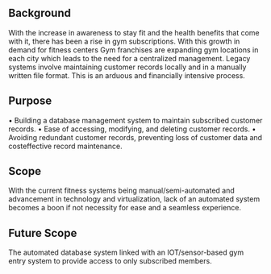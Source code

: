 ## Background
With the increase in awareness to stay fit and the health benefits that come with it, there has been
a rise in gym subscriptions. With this growth in demand for fitness centers Gym franchises are
expanding gym locations in each city which leads to the need for a centralized management.
Legacy systems involve maintaining customer records locally and in a manually written file
format. This is an arduous and financially intensive process.

## Purpose
• Building a database management system to maintain subscribed customer records.
• Ease of accessing, modifying, and deleting customer records.
• Avoiding redundant customer records, preventing loss of customer data and costeffective record maintenance.

## Scope
With the current fitness systems being manual/semi-automated and advancement in technology
and virtualization, lack of an automated system becomes a boon if not necessity for ease and a
seamless experience.

## Future Scope
The automated database system linked with an IOT/sensor-based gym entry system to provide
access to only subscribed members.